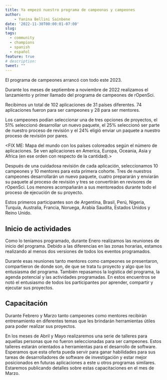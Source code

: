 ```yaml
---
title: Ya empezó nuestro programa de campeonas y campeones
author: 
    - Yanina Bellini Sainbene
date: '2022-11-30T00:00:01-07:00'
slug: 
tags:
  - community
  - champions
  - spanish
  - español
feature: true  
# description: 
tweet: "" 
---
```


El programa de campeones arrancó con todo este 2023.

Durante los meses de septiembre a noviembre de 2022 realizamos el lanzamiento y primer llamado del programa de campeones de rOpenSci.

Recibimos un total de 102 aplicaciones de 31 países diferentes. 74 aplicaciones fueron para ser campeones y 28 para ser mentores.

Los campeones podían seleccionar una de tres opciones de proyectos, el 51% seleccionó desarrollar un nuevo paquete, el 25% seleccionó ser parte de nuestro proceso de revisión y  el 24% eligió enviar un paquete a nuestro proceso de revisión por pares. 

<FIX ME: Mapa del mundo con los países coloreados según el número de aplicaciones. Se ven aplicaciones en America, Europa, Oceania, Asia y Africa (en ese orden con respecto de la cantidad).>

Después de una cuidadosa revisión de cada aplicación, seleccionamos 10 campeones y 10 mentores para esta primera cohorte.  Tres de nuestros campeones desarrollarán un nuevo paquete, cuatro prepararán y enviarán su paquete al proceso de revisión y tres se convertirán en revisores de rOpenSci.  Los menores acompañarán a sus mentoreados durante todo el proceso de ejecución de su proyecto.

Estos primeros participantes son de Argentina, Brasil, Perú, Nigeria, Turquía, Australia, Francia, Noruega, Arabia Saudita, Estados Unidos y Reino Unido. 

## Inicio de actividades

Como lo teníamos programado, durante Enero realizamos las reuniones de inicio del programa. Debido a las diferencias en las zonas horarias, estamos realizando al menos dos versiones de todos los eventos programados. 

Durante esas reuniones tanto mentores como campeones se presentaron, compartieron de donde son, de que se trata tu proyecto y algo que los entusiasma del programa.   También repasamos la logística del programa, la agenda potencial y las actividades programadas.  En estos encuentros se notó el entusiasmo de todos los participantes por aprender, compartir y ejecutar sus proyectos.

## Capacitación

Durante Febrero y Marzo tanto campeones como mentores recibirán entrenamiento en diferentes temas que les brindarán herramientas útiles para poder realizar sus proyectos.

En los meses de Abril y Mayo realizaremos una serie de talleres para aquellas personas que no fueron seleccionadas para ser campeones. Estos talleres estarán orientados a herramientas para el desarrollo de software.  Esperamos que esta oferta pueda servir para ganar habilidades para sus tareas de desarrolladores de software de investigación y estar mejor posicionados en futuras aplicaciones a este u otros programas similares.  Estaremos publicando detalles sobre estas capacitaciones en el mes de Marzo. 
